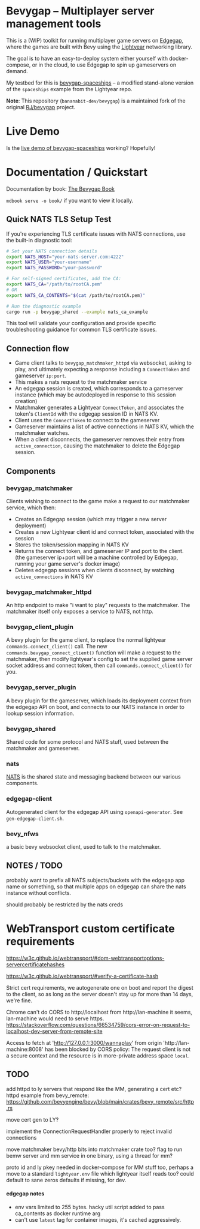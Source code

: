 # Bevygap – Multiplayer server management tools

This is a (WIP) toolkit for running multiplayer game servers on [Edgegap](https://edgegap.com), where the games are
built with Bevy using the [Lightyear](https://crates.io/crates/lightyear) networking library.

The goal is to have an easy-to-deploy system either yourself with docker-compose, or in the cloud,
to use Edgegap to spin up gameservers on demand. 

My testbed for this is [bevygap-spaceships](https://github.com/RJ/bevygap-spaceships) – a modified
stand-alone version of the `spaceships` example from the Lightyear repo.

**Note**: This repository (`bananabit-dev/bevygap`) is a maintained fork of the original [RJ/bevygap](https://github.com/RJ/bevygap) project.

# Live Demo

Is the [live demo of bevygap-spaceships](https://game.metabrew.com/bevygap-spaceships/) working? Hopefully!

# Documentation / Quickstart

Documentation by book: [The Bevygap Book](https://bananabit-dev.github.io/bevygap/)

`mdbook serve -o book/` if you want to view it locally.

## Quick NATS TLS Setup Test

If you're experiencing TLS certificate issues with NATS connections, use the built-in diagnostic tool:

```bash
# Set your NATS connection details
export NATS_HOST="your-nats-server.com:4222"
export NATS_USER="your-username"
export NATS_PASSWORD="your-password"

# For self-signed certificates, add the CA:
export NATS_CA="/path/to/rootCA.pem"
# OR
export NATS_CA_CONTENTS="$(cat /path/to/rootCA.pem)"

# Run the diagnostic example
cargo run -p bevygap_shared --example nats_ca_example
```

This tool will validate your configuration and provide specific troubleshooting guidance for common TLS certificate issues.


## Connection flow

* Game client talks to `bevygap_matchmaker_httpd` via websocket, asking to play, and ultimately expecting a response including a `ConnectToken` and gameserver `ip:port`.
* This makes a nats request to the matchmaker service
* An edgegap session is created, which corresponds to a gameserver instance (which may be autodeployed in response to this session creation)
* Matchmaker generates a Lightyear `ConnectToken`, and associates the token's `ClientId` with the edgegap session ID in NATS KV.
* Client uses the `ConnectToken` to connect to the gameserver
* Gameserver maintains a list of active connections in NATS KV, which the matchmaker watches.
* When a client disconnects, the gameserver removes their entry from `active_connection`, causing the matchmaker to delete the Edgegap session.

## Components

### bevygap_matchmaker

Clients wishing to connect to the game make a request to our matchmaker service, which then:

* Creates an Edgegap session (which may trigger a new server deployment)
* Creates a new Lightyear client id and connect token, associated with the session
* Stores the token/session mapping in NATS KV
* Returns the connect token, and gameserver IP and port to the client.
  (the gameserver ip+port will be a machine controlled by Edgegap, running your game server's docker image)
* Deletes edgegap sessions when clients disconnect, by watching `active_connections` in NATS KV

### bevygap_matchmaker_httpd

An http endpoint to make "i want to play" requests to the matchmaker.
The matchmaker itself only exposes a service to NATS, not http.

### bevygap_client_plugin

A bevy plugin for the game client, to replace the normal lightyear `commands.connect_client()` call.
The new `commands.bevygap_connect_client()` function will make a request to the matchmaker, then modify lightyear's config to set the supplied
game server socket address and connect token, then call `commands.connect_client()` for you.

### bevygap_server_plugin

A bevy plugin for the gameserver, which loads its deployment context from the edgegap API on boot,
and connects to our NATS instance in order to lookup session information. 

### bevygap_shared

Shared code for some protocol and NATS stuff, used between the matchmaker and gameserver.

### nats

[NATS](https://nats.io/) is the shared state and messaging backend between our various components.

### edgegap-client

Autogenerated client for the edgegap API using `openapi-generator`. See `gen-edgegap-client.sh`.

### bevy_nfws

a basic bevy websocket client, used to talk to the matchmaker.

## NOTES / TODO

probably want to prefix all NATS subjects/buckets with the edgegap app name or something, so that
multiple apps on edgegap can share the nats instance without conflicts.

should probably be restricted by the nats creds

# WebTransport custom certificate requirements

https://w3c.github.io/webtransport/#dom-webtransportoptions-servercertificatehashes

https://w3c.github.io/webtransport/#verify-a-certificate-hash

Strict cert requirements, we autogenerate one on boot and report the digest to the client, so
as long as the server doesn't stay up for more than 14 days, we're fine.

Chrome can't do CORS to http://localhost from http://lan-machine it seems, lan-machine would need to serve https.
https://stackoverflow.com/questions/66534759/cors-error-on-request-to-localhost-dev-server-from-remote-site

Access to fetch at 'http://127.0.0.1:3000/wannaplay' from origin 'http://lan-machine:8008' has been blocked by CORS policy: The request client is not a secure context and the resource is in more-private address space `local`.

## TODO

add httpd to ly servers that respond like the MM, generating a cert etc?
httpd example from bevy_remote:
https://github.com/bevyengine/bevy/blob/main/crates/bevy_remote/src/http.rs

move cert gen to LY?

implement the ConnectionRequestHandler properly to reject invalid connections

move matchmaker bevy/http bits into matchmaker crate too? flag to run bemw server and mm service in one binary, using a thread for mm?

proto id and ly pkey needed in docker-compose for MM stuff too, perhaps a move to a standard `lightyear.env` file which lightyear itself reads too? could default to sane zeros defaults if missing, for dev.

#### edgegap notes

* env vars limited to 255 bytes. hacky util script added to pass ca_contents as docker runtime arg
* can't use `latest` tag for container images, it's cached aggressively.

